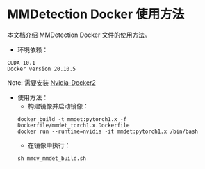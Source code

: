 # MMDetection Docker 使用方法

本文档介绍 MMDetection Docker 文件的使用方法。

- 环境依赖：
```shell
CUDA 10.1
Docker version 20.10.5
```
Note: 需要安装 [Nvidia-Docker2](https://github.com/NVIDIA/nvidia-docker/)

- 使用方法：
    - 构建镜像并启动镜像：
    ```shell
    docker build -t mmdet:pytorch1.x -f Dockerfile/mmdet_torch1.x.Dockerfile
    docker run --runtime=nvidia -it mmdet:pytorch1.x /bin/bash
    ```
    - 在镜像中执行：
    ```shell
    sh mmcv_mmdet_build.sh 
    ```